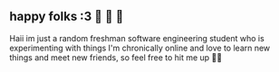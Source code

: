 ## happy folks :3 👋 👋 👋
Haii im just a random freshman software engineering student who is experimenting with things 
I'm chronically online and love to learn new things and meet new friends, so feel free to hit me up 🤝🤝

